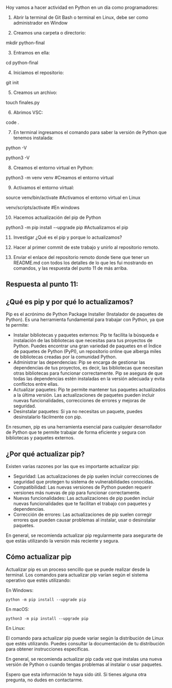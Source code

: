 Hoy vamos a hacer actividad en Python en un día como programadores:

1. Abrir la terminal de Git Bash o terminal en Linux, debe ser como administrador en Window

2. Creamos una carpeta o directorio: 

mkdir python-final

3. Entramos en ella: 

cd python-final

4. Iniciamos el repositorio:

git init

5. Creamos un archivo:

touch finales.py

6. Abrimos VSC:

code .

7. En terminal ingresamos el comando para saber la versión de Python que tenemos instalada:

python -V

python3 -V

8. Creamos el entorno virtual en Python:

python3 -m venv venv #Creamos el entorno virtual

9. Activamos el entorno virtual:

source venv/bin/activate #Activamos el entorno virtual en Linux

venv/scripts/activate #En windows

10. Hacemos actualización del pip de Python

python3 -m pip install --upgrade pip #Actualizamos el pip

11. Investigar ¿Qué es el pip y porque lo actualizamos?

12. Hacer al primer commit de este trabajo y unirlo al repositorio remoto.

13. Enviar el enlace del repositorio remoto donde tiene que tener un README.md con todos los detalles de lo que les fui mostrando en comandos, y las respuesta del punto 11 de más arriba.

## Respuesta al punto 11:
## ¿Qué es pip y por qué lo actualizamos?

Pip es el acrónimo de Python Package Installer (Instalador de paquetes de Python). Es una herramienta fundamental para trabajar con Python, ya que te permite:

* Instalar bibliotecas y paquetes externos: Pip te facilita la búsqueda e instalación de las bibliotecas que necesitas para tus proyectos de Python. Puedes encontrar una gran variedad de paquetes en el Índice de paquetes de Python (PyPI), un repositorio online que alberga miles de bibliotecas creadas por la comunidad Python.
* Administrar las dependencias: Pip se encarga de gestionar las dependencias de tus proyectos, es decir, las bibliotecas que necesitan otras bibliotecas para funcionar correctamente. Pip se asegura de que todas las dependencias estén instaladas en la versión adecuada y evita conflictos entre ellas.
* Actualizar paquetes: Pip te permite mantener tus paquetes actualizados a la última versión. Las actualizaciones de paquetes pueden incluir nuevas funcionalidades, correcciones de errores y mejoras de seguridad.
* Desinstalar paquetes: Si ya no necesitas un paquete, puedes desinstalarlo fácilmente con pip.

En resumen, pip es una herramienta esencial para cualquier desarrollador de Python que te permite trabajar de forma eficiente y segura con bibliotecas y paquetes externos.

## ¿Por qué actualizar pip?

Existen varias razones por las que es importante actualizar pip:

* Seguridad: Las actualizaciones de pip suelen incluir correcciones de seguridad que protegen tu sistema de vulnerabilidades conocidas.
* Compatibilidad: Las nuevas versiones de Python pueden requerir versiones más nuevas de pip para funcionar correctamente.
* Nuevas funcionalidades: Las actualizaciones de pip pueden incluir nuevas funcionalidades que te facilitan el trabajo con paquetes y dependencias.
* Corrección de errores: Las actualizaciones de pip suelen corregir errores que pueden causar problemas al instalar, usar o desinstalar paquetes.

En general, se recomienda actualizar pip regularmente para asegurarte de que estás utilizando la versión más reciente y segura.

## Cómo actualizar pip

Actualizar pip es un proceso sencillo que se puede realizar desde la terminal. Los comandos para actualizar pip varían según el sistema operativo que estés utilizando:

En Windows:

```
python -m pip install --upgrade pip
```

En macOS:

```
python3 -m pip install --upgrade pip
```

En Linux:

El comando para actualizar pip puede variar según la distribución de Linux que estés utilizando. Puedes consultar la documentación de tu distribución para obtener instrucciones específicas.

En general, se recomienda actualizar pip cada vez que instalas una nueva versión de Python o cuando tengas problemas al instalar o usar paquetes.

Espero que esta información te haya sido útil. Si tienes alguna otra pregunta, no dudes en contactarme.